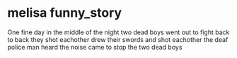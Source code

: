 # melisa funny_story
One fine day in the middle of the night 
two dead boys went out to fight 
back to back they shot eachother
drew their swords and shot eachother
the deaf police man heard the noise
came to stop the two dead boys
